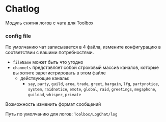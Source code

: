 # Chatlog

Модуль снятия логов с чата для Toolbox

### config file
По умолчанию чат записывается в 4 файла, измените конфигурацию в соответствии с вашими потребностями.
- `fileName` может быть что угодно
- `channels` представляет собой строковый массив каналов, которые вы хотите зарегистрировать в этом файле
  - действующие каналы:
    - `say`, `party`, `guild`, `area`, `trade`, `greet`, `bargain`, `lfg`, `partynotice`, `system`, `raidnotice`, `emote`, `global`, `raid`, `greetings`, `megaphone`, `guildad`, `whisper`, `private`

Возможность изменить формат сообщений

Путь по умолчанию для логов: `Toolbox/LogChat/log`